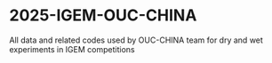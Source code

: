 # 2025-IGEM-OUC-CHINA
All data and related codes used by OUC-CHINA team for dry and wet experiments in IGEM competitions
